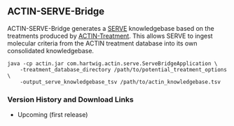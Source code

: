 ## ACTIN-SERVE-Bridge

ACTIN-SERVE-Bridge generates a [SERVE](https://github.com/hartwigmedical/hmftools/blob/master/serve/README.md) knowledgebase based on
the treatments produced by [ACTIN-Treatment](../treatment/README.md). This allows SERVE to ingest molecular criteria from the ACTIN 
treatment database into its own consolidated knowledgebase. 

```
java -cp actin.jar com.hartwig.actin.serve.ServeBridgeApplication \
    -treatment_database_directory /path/to/potential_treatment_options \
    -output_serve_knowledgebase_tsv /path/to/actin_knowledgebase.tsv
```

### Version History and Download Links
 - Upcoming (first release) 
 
